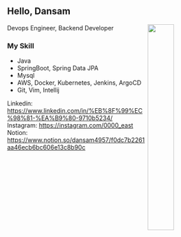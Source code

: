 ## Hello, Dansam
<img align='right' src="http://mazassumnida.wtf/api/v2/generate_badge?boj=kdy4957" width="35%" height="35%">

Devops Engineer, Backend Developer  
  


### My Skill
- Java
- SpringBoot, Spring Data JPA
- Mysql
- AWS, Docker, Kubernetes, Jenkins, ArgoCD  
- Git, Vim, Intellij

Linkedin: https://www.linkedin.com/in/%EB%8F%99%EC%98%81-%EA%B9%80-9710b5234/  
Instagram: https://instagram.com/0000_east
Notion: https://www.notion.so/dansam4957/f0dc7b2261aa46ecb6bc606e13c8b90c
